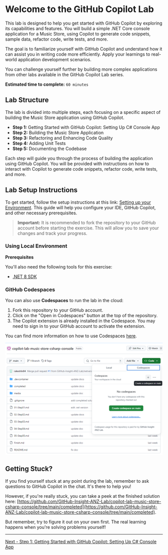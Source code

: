 # Welcome to the GitHub Copilot Lab

This lab is designed to help you get started with GitHub Copilot by exploring its capabilities and features. You will build a simple .NET Core console application for a Music Store, using Copilot to generate code snippets, sample data, refactor code, write tests, and more.

The goal is to familiarize yourself with GitHub Copilot and understand how it can assist you in writing code more efficiently. Apply your learnings to real-world application development scenarios.

You can challenge yourself further by building more complex applications from other labs available in the GitHub Copilot Lab series.

**Estimated time to complete:** `60 minutes`

## Lab Structure

The lab is divided into multiple steps, each focusing on a specific aspect of building the Music Store application using GitHub Copilot.

- **Step 1:** Getting Started with GitHub Copilot: Setting Up C# Console App
- **Step 2:** Building the Music Store Application
- **Step 3:** Refactoring and Enhancing Code Quality
- **Step 4:** Adding Unit Tests
- **Step 5:** Documenting the Codebase

Each step will guide you through the process of building the application using GitHub Copilot. You will be provided with instructions on how to interact with Copilot to generate code snippets, refactor code, write tests, and more.

## Lab Setup Instructions

To get started, follow the setup instructions at this link: [Setting up your Environment](https://github-insight-anz-lab.github.io/github-copilot-labs-list/getting-started/#-setting-up-your-environment). This guide will help you configure your IDE, GitHub Copilot, and other necessary prerequisites.

> **Important:** It is recommended to fork the repository to your GitHub account before starting the exercise. This will allow you to save your changes and track your progress.

### Using Local Environment

**Prerequisites**

You'll also need the following tools for this exercise:

- [.NET 8 SDK](https://dotnet.microsoft.com/en-us/download/dotnet/8.0)

### GitHub Codespaces

You can also use **Codespaces** to run the lab in the cloud:

1. Fork this repository to your GitHub account.
2. Click on the "Open in Codespaces" button at the top of the repository.
3. The Copilot extension is already installed in the Codespace. You may need to sign in to your GitHub account to activate the extension.

You can find more information on how to use Codespaces [here](https://docs.github.com/en/codespaces/getting-started/quickstart).

![image](./media/474979958-8f0799d2-ec1f-4b8e-9f5a-16f8d0bc2611.png)

## Getting Stuck?

If you find yourself stuck at any point during the lab, remember to ask questions to GitHub Copilot in the chat. It's there to help you!

However, if you're really stuck, you can take a peek at the finished solution here: [https://github.com/GitHub-Insight-ANZ-Lab/copilot-lab-music-store-csharp-console/tree/main/completed](https://github.com/GitHub-Insight-ANZ-Lab/copilot-lab-music-store-csharp-console/tree/main/completed).

But remember, try to figure it out on your own first. The real learning happens when you're solving problems yourself!

---

[Next - Step 1: Getting Started with GitHub Copilot: Setting Up C# Console App](./01-Step01.md)
